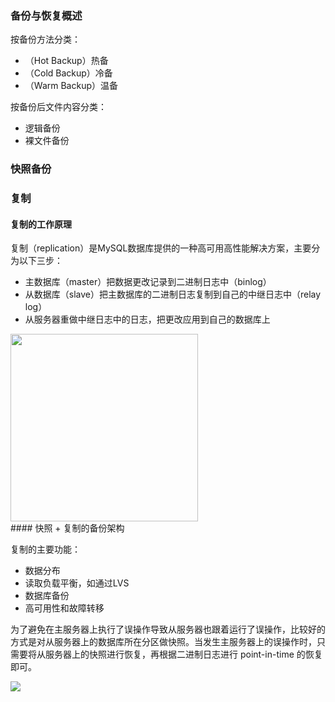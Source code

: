 ### 备份与恢复概述

按备份方法分类：

- （Hot Backup）热备
- （Cold Backup）冷备
- （Warm Backup）温备

按备份后文件内容分类：

- 逻辑备份
- 裸文件备份

### 快照备份



### 复制

#### 复制的工作原理

复制（replication）是MySQL数据库提供的一种高可用高性能解决方案，主要分为以下三步：

- 主数据库（master）把数据更改记录到二进制日志中（binlog）
- 从数据库（slave）把主数据库的二进制日志复制到自己的中继日志中（relay log）
- 从服务器重做中继日志中的日志，把更改应用到自己的数据库上

<div>
    <image src="img\5.png" height=300></image>
</div>
#### 快照 + 复制的备份架构

复制的主要功能：

- 数据分布
- 读取负载平衡，如通过LVS
- 数据库备份
- 高可用性和故障转移

为了避免在主服务器上执行了误操作导致从服务器也跟着运行了误操作，比较好的方式是对从服务器上的数据库所在分区做快照。当发生主服务器上的误操作时，只需要将从服务器上的快照进行恢复，再根据二进制日志进行 point-in-time 的恢复即可。

<div>
    <image src="img/6.png"></image>
</div>

